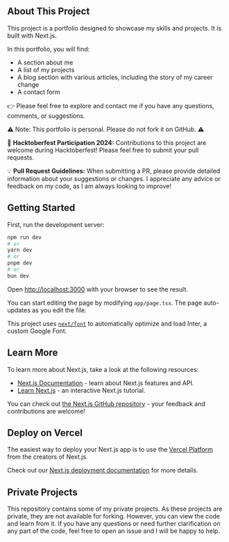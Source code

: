 ## About This Project

This project is a portfolio designed to showcase my skills and projects. It is built with Next.js.

In this portfolio, you will find:

- A section about me
- A list of my projects
- A blog section with various articles, including the story of my career change
- A contact form

👉 Please feel free to explore and contact me if you have any questions, comments, or suggestions.

⚠️ Note: This portfolio is personal. Please do not fork it on GitHub. ⚠️

🚀 **Hacktoberfest Participation 2024:** Contributions to this project are welcome during Hacktoberfest! Please feel free to submit your pull requests. 

💡 **Pull Request Guidelines:** When submitting a PR, please provide detailed information about your suggestions or changes. I appreciate any advice or feedback on my code, as I am always looking to improve!

## Getting Started

First, run the development server:

```bash
npm run dev
# or
yarn dev
# or
pnpm dev
# or
bun dev
```

Open [http://localhost:3000](http://localhost:3000) with your browser to see the result.

You can start editing the page by modifying `app/page.tsx`. The page auto-updates as you edit the file.

This project uses [`next/font`](https://nextjs.org/docs/basic-features/font-optimization) to automatically optimize and load Inter, a custom Google Font.

## Learn More

To learn more about Next.js, take a look at the following resources:

- [Next.js Documentation](https://nextjs.org/docs) - learn about Next.js features and API.
- [Learn Next.js](https://nextjs.org/learn) - an interactive Next.js tutorial.

You can check out [the Next.js GitHub repository](https://github.com/vercel/next.js/) - your feedback and contributions are welcome!

## Deploy on Vercel

The easiest way to deploy your Next.js app is to use the [Vercel Platform](https://vercel.com/new?utm_medium=default-template&filter=next.js&utm_source=create-next-app&utm_campaign=create-next-app-readme) from the creators of Next.js.

Check out our [Next.js deployment documentation](https://nextjs.org/docs/deployment) for more details.

## Private Projects

This repository contains some of my private projects. As these projects are private, they are not available for forking. However, you can view the code and learn from it. If you have any questions or need further clarification on any part of the code, feel free to open an issue and I will be happy to help.
